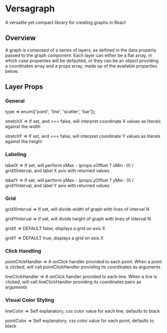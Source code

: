 # Versagraph

A versatile yet compact library for creating graphs in React

## Overview

A graph is composed of a series of layers, as defined in the data property passed to the graph component. Each layer can either be a flat array, in which case properties will be defaulted, or they can be an object providing a coordinates array and a props array, made up of the available properties below.

## Layer Props

### General

 type => enum(['point', 'line', 'scatter', 'bar']);

 stretchX => If set, and === false, will interpret coordinate X values as literals against the width

 stretchY => If set, and === false, will interpret coordinate Y values as literals against the height

### Labeling

 labelX => If set, will perform xMax - (props.xOffset ? xMin : 0) / gridXInterval, and label X axis with returned values

 labelY => If set, will perform yMax - (props.yOffset ? yMin : 0) / gridYInterval, and label Y axis with returned values

### Grid

 gridXInterval => If set, will divide width of graph with lines of interval N

 gridYInterval => If set, will divide height of graph with lines of interval N

 gridX => DEFAULT false, displays a grid on axis X

 gridY => DEFAULT true, displays a grid on axis X

### Click Handling

 pointClickHandler => A onClick handler provided to each point. When a point is clicked, will call pointClickHandler providing its coordinates as arguments

 lineClickHandler => A onClick handler provided to each line. When a line is clicked, will call lineClickHandler providing its coordinates pairs as arguments

### Visual Color Styling

 lineColor => Self explanatory, css color value for each line, defaults to black

 pointColor => Self explanatory, css color value for each point, defaults to black
